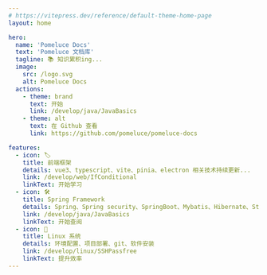 ```yaml
---
# https://vitepress.dev/reference/default-theme-home-page
layout: home

hero:
  name: 'Pomeluce Docs'
  text: 'Pomeluce 文档库'
  tagline: 📚 知识累积ing...
  image:
    src: /logo.svg
    alt: Pomeluce Docs
  actions:
    - theme: brand
      text: 开始
      link: /develop/java/JavaBasics
    - theme: alt
      text: 在 Github 查看
      link: https://github.com/pomeluce/pomeluce-docs

features:
  - icon: 🏷️
    title: 前端框架
    details: vue3、typescript、vite、pinia、electron 相关技术持续更新...
    link: /develop/web/IfConditional
    linkText: 开始学习
  - icon: 🛠️
    title: Spring Framework
    details: Spring、Spring security、SpringBoot、Mybatis、Hibernate、Struts 相关技术持续更新...
    link: /develop/java/JavaBasics
    linkText: 开始查阅
  - icon: 📜
    title: Linux 系统
    details: 环境配置、项目部署、git、软件安装
    link: /develop/linux/SSHPassfree
    linkText: 提升效率
---
```

